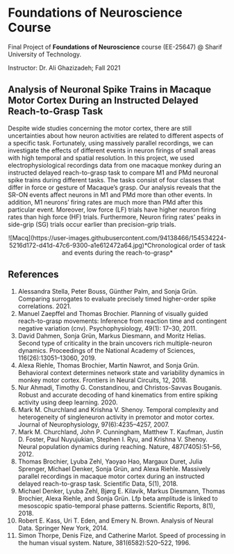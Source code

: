 # Foundations of Neuroscience Course

Final Project of **Foundations of Neuroscience** course (EE-25647) @ Sharif University of Technology.

Instructor: Dr. Ali Ghazizadeh; Fall 2021

## Analysis of Neuronal Spike Trains in Macaque Motor Cortex During an Instructed Delayed Reach-to-Grasp Task

Despite wide studies concerning the motor cortex, there are still uncertainties about how neuron activities are related to different aspects of a specific task. Fortunately, using massively parallel recordings, we can investigate the effects of different events in neuron firings of
small areas with high temporal and spatial resolution. In this project, we used electrophysiological recordings data from one macaque monkey during an instructed delayed reach-to-grasp task to compare M1 and PMd neuronal spike trains during different tasks. The tasks consist of four classes that differ in force or gesture of Macaque’s grasp. Our analysis reveals that the SR-ON events affect neurons in M1 and PMd more than other events. In addition, M1 neurons’ firing rates are much more than PMd after this particular event. Moreover, low force (LF) trials have higher neuron firing rates than high force (HF) trials. Furthermore, Neuron firing rates’ peaks in side-grip (SG) trials occur earlier than precision-grip trials.
<center>
![Macq](https://user-images.githubusercontent.com/94138466/154534224-5216d172-d41d-47c6-9300-a1e612472a64.jpg)*Chronological order of task and events during the reach-to-grasp*</center>

## References

1. Alessandra Stella, Peter Bouss, Günther Palm, and Sonja Grün. Comparing surrogates to evaluate precisely timed higher-order spike correlations. 2021.
2. Manuel Zaepffel and Thomas Brochier. Planning of visually guided reach-to-grasp movements: Inference from reaction time and contingent negative variation (cnv). Psychophysiology, 49(1): 17–30, 2011.
3. David Dahmen, Sonja Grün, Markus Diesmann, and Moritz Helias. Second type of criticality in the brain uncovers rich multiple-neuron dynamics. Proceedings of the National Academy of Sciences, 116(26):13051–13060, 2019.
4. Alexa Riehle, Thomas Brochier, Martin Nawrot, and Sonja Grün. Behavioral context determines network state and variability dynamics in monkey motor cortex. Frontiers in Neural Circuits, 12, 2018.
5. Nur Ahmadi, Timothy G. Constandinou, and Christos-Savvas Bouganis. Robust and accurate decoding of hand kinematics from entire spiking activity using deep learning. 2020.
6. Mark M. Churchland and Krishna V. Shenoy. Temporal complexity and heterogeneity of singleneuron activity in premotor and motor cortex. Journal of Neurophysiology, 97(6):4235–4257, 2007. 
7. Mark M. Churchland, John P. Cunningham, Matthew T. Kaufman, Justin D. Foster, Paul Nuyujukian, Stephen I. Ryu, and Krishna V. Shenoy. Neural population dynamics during
reaching. Nature, 487(7405):51–56, 2012.
8. Thomas Brochier, Lyuba Zehl, Yaoyao Hao, Margaux Duret, Julia Sprenger, Michael Denker, Sonja Grün, and Alexa Riehle. Massively parallel recordings in macaque motor cortex during an instructed delayed reach-to-grasp task. Scientific Data, 5(1), 2018.
9. Michael Denker, Lyuba Zehl, Bjørg E. Kilavik, Markus Diesmann, Thomas Brochier, Alexa Riehle, and Sonja Grün. Lfp beta amplitude is linked to mesoscopic spatio-temporal phase
patterns. Scientific Reports, 8(1), 2018.
10. Robert E. Kass, Uri T. Eden, and Emery N. Brown. Analysis of Neural Data. Springer New York, 2014.
11. Simon Thorpe, Denis Fize, and Catherine Marlot. Speed of processing in the human visual system. Nature, 381(6582):520–522, 1996.
